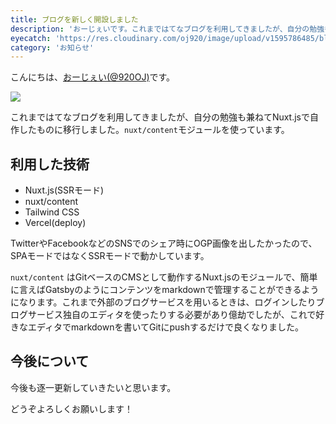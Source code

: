 ```yaml
---
title: ブログを新しく開設しました
description: 'おーじぇいです。これまではてなブログを利用してきましたが、自分の勉強も兼ねてNuxt.jsで自作したブログに移行しました。nuxt/contentモジュールを使っています。'
eyecatch: 'https://res.cloudinary.com/oj920/image/upload/v1595786485/blog/eyecatch_j1g4gg.jpg'
category: 'お知らせ'
---
```


こんにちは、[おーじぇい(@920OJ)](https://twitter.com/920OJ)です。

![](https://pbs.twimg.com/media/EW03Dn_VcAElHJo?format=jpg&name=large)

これまではてなブログを利用してきましたが、自分の勉強も兼ねてNuxt.jsで自作したものに移行しました。`nuxt/content`モジュールを使っています。

## 利用した技術
- Nuxt.js(SSRモード)
- nuxt/content
- Tailwind CSS
- Vercel(deploy)

TwitterやFacebookなどのSNSでのシェア時にOGP画像を出したかったので、SPAモードではなくSSRモードで動かしています。

`nuxt/content` はGitベースのCMSとして動作するNuxt.jsのモジュールで、簡単に言えばGatsbyのようにコンテンツをmarkdownで管理することができるようになります。これまで外部のブログサービスを用いるときは、ログインしたりブログサービス独自のエディタを使ったりする必要があり億劫でしたが、これで好きなエディタでmarkdownを書いてGitにpushするだけで良くなりました。

## 今後について
今後も逐一更新していきたいと思います。

どうぞよろしくお願いします！